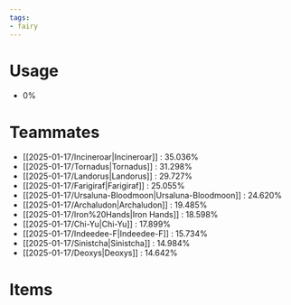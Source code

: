 ```yaml
---
tags:
- fairy
---
```

# Usage
- 0%
# Teammates
- [[2025-01-17/Incineroar|Incineroar]] : 35.036%
- [[2025-01-17/Tornadus|Tornadus]] : 31.298%
- [[2025-01-17/Landorus|Landorus]] : 29.727%
- [[2025-01-17/Farigiraf|Farigiraf]] : 25.055%
- [[2025-01-17/Ursaluna-Bloodmoon|Ursaluna-Bloodmoon]] : 24.620%
- [[2025-01-17/Archaludon|Archaludon]] : 19.485%
- [[2025-01-17/Iron%20Hands|Iron Hands]] : 18.598%
- [[2025-01-17/Chi-Yu|Chi-Yu]] : 17.899%
- [[2025-01-17/Indeedee-F|Indeedee-F]] : 15.734%
- [[2025-01-17/Sinistcha|Sinistcha]] : 14.984%
- [[2025-01-17/Deoxys|Deoxys]] : 14.642%
# Items